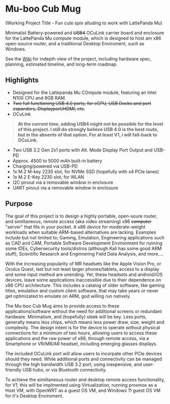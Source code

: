 # Mu-boo Cub Mug 
(Working Project Title - Fun cute spin alluding to work with LattePanda Mu)

Minimalist Battery-powered and ~~USB4~~ OCuLink carrier board and enclosure for the LattePanda Mu compute module, which is designed to host am x86 open-source router, and a traditional Desktop Enviroment, such as Windows. 

See the [Wiki](https://github.com/ReaverShadow/Mu-boo-Cub-Mug/wiki) for indepth view of the project, including hardware spec, planning, estimated timeline, and long-term roadmap. 

## Highlights
* Designed for the Lattepanda Mu COmpute module, featuring an Intel N100 CPU and 8GB RAM.
* ~~Two full functioning USB 4.0 ports, for eGPU, USB Docks and port expanders, Displayport/HDMI, etc.~~
* OCuLink
> **At the current time, adding USB4 might not be possible for the level of this project. I still do strongly believe USB 4.0 is the best route, but in the absents of that option. For at least V1, i will fall-back to OCuLink.**
* Two USB 3.2 Gen 2x1 ports with Alt. Mode Display Port Output and USB-PD
* Approx. 4500 to 5000 mAh built-in battery
* Charging/powered via USB-PD
* 1x M.2 M-key 2230 slot, for NVMe SSD (hopefully with x4 PCIe lanes)
* 1x M.2 E-Key 2230 slot, for WLAN
* I2C pinout via a removable window in enclosure
* UART pinout via a removable window in enclosure

## Purpose
The goal of this project is to design a highly portable, open-soure router, and similtaneous, remote access (aka video streaming) x86 ~~computer~~ "server" that fits in your pocket. A x86 device for moderate-weight workloads when suitable ARM-based alternatives are lacking. Examples include but not limited to; Gaming, Emulation, Engineering applications such as CAD and CAM, Portable Software Development Environment for running some IDEs, Cybersecurity tools/distros (although Kali has some good ARM stuff), Scientific Research and Enginnering Field Data Analysis, and more....

With the increasing popularity of MR headsets like the Apple Vision Pro, or Oculus Quest, last but not least larger phones/tablets, access to a display and some input method are unending. Yet, these headsets and android/iOS devices, leave some applications inaccessible due to their dependence on x86 CPU architecture. This includes a catalog of older software, like gaming titles, emulation and custom client software, that may take years or never get optimizated to emulate on ARM, god willing run natively. 

The Mu-boo Cub Mug aims to provide access to these applications/software without the need for additional screens or redundant hardware. Minimalism, and (hopefully) sleek will be key. Less ports, generally means less chips, which means less power draw, size, weight and complexity. The design intent is for the device to operate without physical connections for a minimum of two hours, allowing users to access these applications and the raw power of x86, through remote access, via a Smartphone or VR/MR/AR headset, including emerging glasses displays.

The included OCuLink port will allow users to incorpate other PCIe devices should they need. While additional ports and connectivity can be managed through the high bandwidth USB 3.2 port, using inexpensive, and user-friendly USB hubs, or via Bluetooth connectivity. 

To achieve the similtaneous router and desktop remote access functionality, for V1, this will be implmented using Virtualization, running proxmox as a Host VM, with OpenWRT as a guest OS VM, and Windows 11 guest OS VM for it's Desktop Enviroment.

